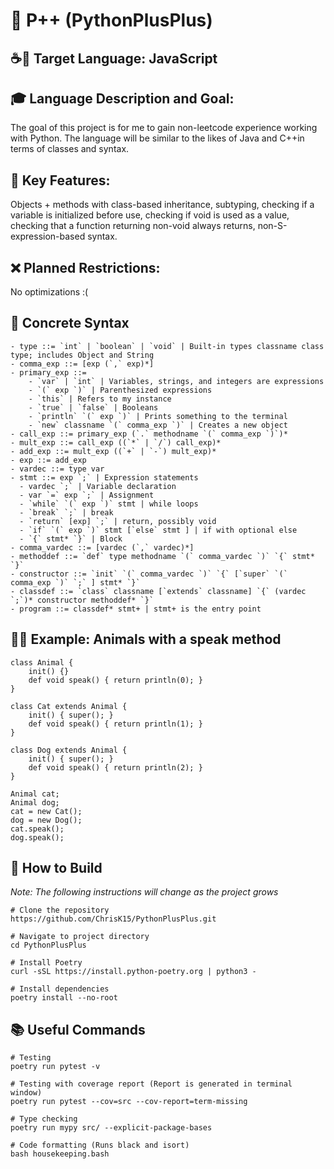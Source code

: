 # 🐍 P++ (PythonPlusPlus)

## ☕📜 Target Language: JavaScript

## 🎓 Language Description and Goal:

The goal of this project is for me to gain non-leetcode experience working with Python. The language will be similar to the likes of Java and C++in terms of classes and syntax.

## 🚀 Key Features:

Objects + methods with class-based inheritance, subtyping, checking if a variable is initialized before use, checking if void is used as a value, checking that a function returning non-void always returns, non-S-expression-based syntax.

## ❌ Planned Restrictions:

No optimizations :(

## 📝 Concrete Syntax

```
- type ::= `int` | `boolean` | `void` | Built-in types classname class type; includes Object and String 
- comma_exp ::= [exp (`,` exp)*]
- primary_exp ::= 
    - `var` | `int` | Variables, strings, and integers are expressions
    - `(` exp `)` | Parenthesized expressions
    - `this` | Refers to my instance
    - `true` | `false` | Booleans
    - `println` `(` exp `)` | Prints something to the terminal
    - `new` classname `(` comma_exp `)` | Creates a new object
- call_exp ::= primary_exp (`.` methodname `(` comma_exp `)`)*
- mult_exp ::= call_exp ((`*` | `/`) call_exp)*
- add_exp ::= mult_exp ((`+` | `-`) mult_exp)*
- exp ::= add_exp
- vardec ::= type var
- stmt ::= exp `;` | Expression statements
  - vardec `;` | Variable declaration
  - var `=` exp `;` | Assignment
  - `while` `(` exp `)` stmt | while loops
  - `break` `;` | break
  - `return` [exp] `;` | return, possibly void
  - `if` `(` exp `)` stmt [`else` stmt ] | if with optional else
  - `{` stmt* `}` | Block
- comma_vardec ::= [vardec (`,` vardec)*]
- methoddef ::= `def` type methodname `(` comma_vardec `)` `{` stmt* `}`
- constructor ::= `init` `(` comma_vardec `)` `{` [`super` `(` comma_exp `)` `;` ] stmt* `}`
- classdef ::= `class` classname [`extends` classname] `{` (vardec `;`)* constructor methoddef* `}`
- program ::= classdef* stmt+ | stmt+ is the entry point
```

## 🐶🐱 Example: Animals with a speak method

```
class Animal {
    init() {}
    def void speak() { return println(0); }
}

class Cat extends Animal {
    init() { super(); }
    def void speak() { return println(1); }
}

class Dog extends Animal {
    init() { super(); }
    def void speak() { return println(2); }
}

Animal cat;
Animal dog;
cat = new Cat();
dog = new Dog();
cat.speak();
dog.speak();
```

## 📝 How to Build
*Note: The following instructions will change as the project grows*
```shell
# Clone the repository
https://github.com/ChrisK15/PythonPlusPlus.git

# Navigate to project directory
cd PythonPlusPlus

# Install Poetry
curl -sSL https://install.python-poetry.org | python3 -

# Install dependencies
poetry install --no-root
```

## 📚 Useful Commands
```shell
# Testing
poetry run pytest -v

# Testing with coverage report (Report is generated in terminal window)
poetry run pytest --cov=src --cov-report=term-missing

# Type checking
poetry run mypy src/ --explicit-package-bases

# Code formatting (Runs black and isort)
bash housekeeping.bash
```
